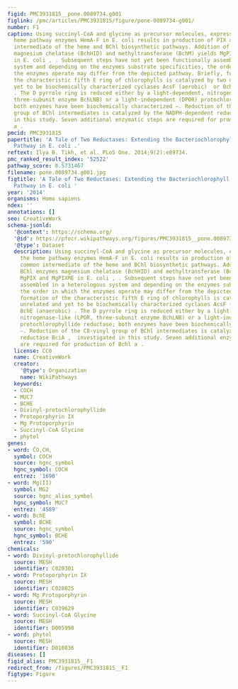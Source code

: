 ```yaml
---
figid: PMC3931815__pone.0089734.g001
figlink: /pmc/articles/PMC3931815/figure/pone-0089734-g001/
number: F1
caption: Using succinyl-CoA and glycine as precursor molecules, expression of the
  heme pathway enzymes HemA-F in E. coli results in production of PIX as the common
  intermediate of the heme and BChl biosynthetic pathways. Addition of the BChl enzymes
  magnesium chelatase (BchHID) and methyltransferase (BchM) yields MgPIX and MgPIXME
  in E. coli , . Subsequent steps have not yet been functionally assembled in a heterologous
  system and depending on the enzymes substrate specificities, the order in which
  the enzymes operate may differ from the depicted pathway. Briefly, formation of
  the characteristic fifth E ring of chlorophylls is catalyzed by two unrelated and
  yet to be biochemically characterized cyclases AcsF (aerobic)  or BchE (anaerobic)
  . The D pyrrole ring is reduced either by a light-dependent, nitrogenase-like (LPOR,
  three-subunit enzyme BchLNB) or a light-independent (DPOR) protochlorophyllide reductase;
  both enzymes have been biochemically characterized –. Reduction of the C8-vinyl
  group of BChl intermediates is catalyzed by the NADPH-dependent reductase BciA ,  investigated
  in this study. Seven additional enzymatic steps are required for production of Bchl
  a .
pmcid: PMC3931815
papertitle: 'A Tale of Two Reductases: Extending the Bacteriochlorophyll Biosynthetic
  Pathway in E. coli .'
reftext: Ilya B. Tikh, et al. PLoS One. 2014;9(2):e89734.
pmc_ranked_result_index: '52522'
pathway_score: 0.5731467
filename: pone.0089734.g001.jpg
figtitle: 'A Tale of Two Reductases: Extending the Bacteriochlorophyll Biosynthetic
  Pathway in E. coli '
year: '2014'
organisms: Homo sapiens
ndex: ''
annotations: []
seo: CreativeWork
schema-jsonld:
  '@context': https://schema.org/
  '@id': https://pfocr.wikipathways.org/figures/PMC3931815__pone.0089734.g001.html
  '@type': Dataset
  description: Using succinyl-CoA and glycine as precursor molecules, expression of
    the heme pathway enzymes HemA-F in E. coli results in production of PIX as the
    common intermediate of the heme and BChl biosynthetic pathways. Addition of the
    BChl enzymes magnesium chelatase (BchHID) and methyltransferase (BchM) yields
    MgPIX and MgPIXME in E. coli , . Subsequent steps have not yet been functionally
    assembled in a heterologous system and depending on the enzymes substrate specificities,
    the order in which the enzymes operate may differ from the depicted pathway. Briefly,
    formation of the characteristic fifth E ring of chlorophylls is catalyzed by two
    unrelated and yet to be biochemically characterized cyclases AcsF (aerobic)  or
    BchE (anaerobic) . The D pyrrole ring is reduced either by a light-dependent,
    nitrogenase-like (LPOR, three-subunit enzyme BchLNB) or a light-independent (DPOR)
    protochlorophyllide reductase; both enzymes have been biochemically characterized
    –. Reduction of the C8-vinyl group of BChl intermediates is catalyzed by the NADPH-dependent
    reductase BciA ,  investigated in this study. Seven additional enzymatic steps
    are required for production of Bchl a .
  license: CC0
  name: CreativeWork
  creator:
    '@type': Organization
    name: WikiPathways
  keywords:
  - COCH
  - MUC7
  - BCHE
  - Divinyl-protochlorophyllide
  - Protoporphyrin IX
  - Mg Protoporphyrin
  - Succinyl-CoA Glycine
  - phytol
genes:
- word: ČO,CH,
  symbol: COCH
  source: hgnc_symbol
  hgnc_symbol: COCH
  entrez: '1690'
- word: Mg(II)
  symbol: MG2
  source: hgnc_alias_symbol
  hgnc_symbol: MUC7
  entrez: '4589'
- word: BchE
  symbol: BCHE
  source: hgnc_symbol
  hgnc_symbol: BCHE
  entrez: '590'
chemicals:
- word: Divinyl-protochlorophyllide
  source: MESH
  identifier: C020301
- word: Protoporphyrin IX
  source: MESH
  identifier: C028025
- word: Mg Protoporphyrin
  source: MESH
  identifier: C039629
- word: Succinyl-CoA Glycine
  source: MESH
  identifier: D005998
- word: phytol
  source: MESH
  identifier: D010836
diseases: []
figid_alias: PMC3931815__F1
redirect_from: /figures/PMC3931815__F1
figtype: Figure
---
```

